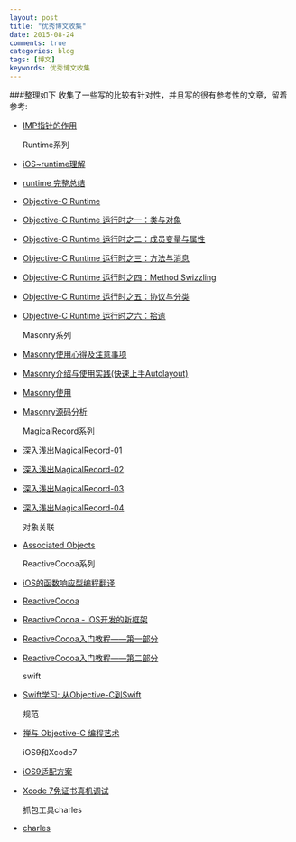 ```yaml
---
layout: post
title: "优秀博文收集"
date: 2015-08-24
comments: true
categories: blog
tags: [博文]
keywords: 优秀博文收集
---
```

 

###整理如下
收集了一些写的比较有针对性，并且写的很有参考性的文章，留着参考:

* [IMP指针的作用](http://www.jianshu.com/p/425a39d43d16?utm_campaign=maleskine&utm_content=note&utm_medium=writer_share&utm_source=weibo)

  Runtime系列

* [iOS~runtime理解](http://www.jianshu.com/p/927c8384855a)

* [runtime 完整总结](http://www.jianshu.com/p/6b905584f536)

* [Objective-C Runtime](http://yulingtianxia.com/blog/2014/11/05/objective-c-runtime/#more)

* [Objective-C Runtime 运行时之一：类与对象](http://southpeak.github.io/blog/2014/10/25/objective-c-runtime-yun-xing-shi-zhi-lei-yu-dui-xiang/)

* [Objective-C Runtime 运行时之二：成员变量与属性](http://southpeak.github.io/blog/2014/10/30/objective-c-runtime-yun-xing-shi-zhi-er-:cheng-yuan-bian-liang-yu-shu-xing/)

* [Objective-C Runtime 运行时之三：方法与消息](http://southpeak.github.io/blog/2014/11/03/objective-c-runtime-yun-xing-shi-zhi-san-:fang-fa-yu-xiao-xi-zhuan-fa/)

* [Objective-C Runtime 运行时之四：Method Swizzling](http://southpeak.github.io/blog/2014/11/06/objective-c-runtime-yun-xing-shi-zhi-si-:method-swizzling/)

* [Objective-C Runtime 运行时之五：协议与分类](http://southpeak.github.io/blog/2014/11/08/objective-c-runtime-yun-xing-shi-zhi-wu-:xie-yi-yu-fen-lei/)

* [Objective-C Runtime 运行时之六：拾遗](http://southpeak.github.io/blog/2014/11/09/objective-c-runtime-yun-xing-shi-zhi-liu-:shi-yi/)

  Masonry系列

* [Masonry使用心得及注意事项](https://github.com/ming1016/study/wiki/Masonry)

* [Masonry介绍与使用实践(快速上手Autolayout)](http://adad184.com/2014/09/28/use-masonry-to-quick-solve-autolayout/)

* [Masonry使用](http://www.cocoachina.com/bbs/read.php?tid=301146)

* [Masonry源码分析](http://draveness.me/ios-yuan-dai-ma-fen-xi-masonry/)

  MagicalRecord系列

* [深入浅出MagicalRecord-01](http://childhood.logdown.com/posts/208957/easy-magicalrecord-01)

* [深入浅出MagicalRecord-02](http://childhood.logdown.com/posts/209933/easy-magicalrecord-02)

* [深入浅出MagicalRecord-03](http://childhood.logdown.com/posts/211016/easy-magicalrecord-03)

* [深入浅出MagicalRecord-04](http://childhood.logdown.com/posts/211076/easy-magicalrecord-04)

  对象关联

* [Associated Objects](http://nshipster.cn/associated-objects/)
  
   Reactive​Cocoa系列

* [iOS的函数响应型编程翻译](https://github.com/KevinHM/FunctionalReactiveProgrammingOniOS)
* [Reactive​Cocoa](http://nshipster.cn/reactivecocoa/)
* [ReactiveCocoa - iOS开发的新框架](http://blog.devtang.com/blog/2014/02/11/reactivecocoa-introduction/)

* [ReactiveCocoa入门教程——第一部分](http://benbeng.leanote.com/post/ReactiveCocoaTutorial-part1)

* [ReactiveCocoa入门教程——第二部分](http://benbeng.leanote.com/post/ReactiveCocoaTutorial-part2)

  swift

* [Swift学习: 从Objective-C到Swift](https://github.com/100mango/zen/blob/master/Swift)

  规范

* [禅与 Objective-C 编程艺术](https://github.com/oa414/objc-zen-book-cn)

  iOS9和Xcode7

* [iOS9适配方案](https://github.com/ChenYilong/iOS9AdaptationTips)
* [Xcode 7免证书真机调试](http://mp.weixin.qq.com/s?plg_nld=1&scene=0&mid=208543927&plg_auth=1&plg_uin=1&plg_dev=1&sn=d91f2324560eb25b91d0496813f7bb96&plg_nld=1&idx=4&__biz=MzA3ODY0MzEyMA%3D%3D&plg_usr=1&plg_vkey=1#rd)

  抓包工具charles

* [charles](http://blog.csdn.net/jiangwei0910410003/article/details/41620363)
